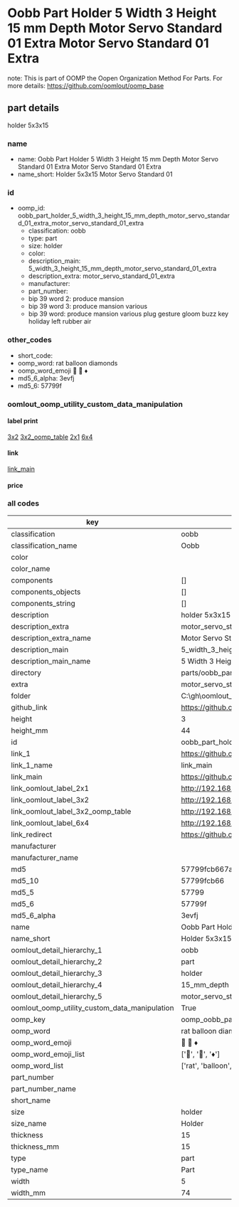 # Oobb Part Holder 5 Width 3 Height 15 mm Depth Motor Servo Standard 01 Extra Motor Servo Standard 01 Extra  

note: This is part of OOMP the Oopen Organization Method For Parts. For more details: https://github.com/oomlout/oomp_base

##  part details
  



holder 5x3x15



### name
* name: Oobb Part Holder 5 Width 3 Height 15 mm Depth Motor Servo Standard 01 Extra Motor Servo Standard 01 Extra
* name_short: Holder 5x3x15 Motor Servo Standard 01
### id
* oomp_id: oobb_part_holder_5_width_3_height_15_mm_depth_motor_servo_standard_01_extra_motor_servo_standard_01_extra
  * classification: oobb
  * type: part
  * size: holder
  * color: 
  * description_main: 5_width_3_height_15_mm_depth_motor_servo_standard_01_extra
  * description_extra: motor_servo_standard_01_extra
  * manufacturer: 
  * part_number: 
  * bip 39 word 2: produce mansion
  * bip 39 word 3: produce mansion various
  * bip 39 word: produce mansion various plug gesture gloom buzz key holiday left rubber air

### other_codes
* short_code: 
* oomp_word: rat balloon diamonds
* oomp_word_emoji :rat: :balloon: :diamonds:
* md5_6_alpha: 3evfj
* md5_6: 57799f






### oomlout_oomp_utility_custom_data_manipulation
#### label print
[3x2](http://192.168.1.245:1112/?label=oomp%203evfj)
[3x2_oomp_table](http://192.168.1.108:1112/?label=oomp%203evfj)
[2x1](http://192.168.1.242:1112/?label=oomp%203evfj)
[6x4](http://192.168.1.55:1112/?label=oomp%203evfj)    

#### link

[link_main](https://github.com/oomlout/oomlout_oobb_version_4_generated_parts/tree/main/navigation_oomp/oobb/part/holder/5_width_3_height_15_mm_depth_motor_servo_standard_01_extra/motor_servo_standard_01_extra/part)                              

#### price







### all codes 
| key | value |  
| --- | --- |  
| classification | oobb |  
| classification_name | Oobb |  
| color |  |  
| color_name |  |  
| components | [] |  
| components_objects | [] |  
| components_string | [] |  
| description | holder 5x3x15 |  
| description_extra | motor_servo_standard_01_extra |  
| description_extra_name | Motor Servo Standard 01 Extra |  
| description_main | 5_width_3_height_15_mm_depth_motor_servo_standard_01_extra |  
| description_main_name | 5 Width 3 Height 15 mm Depth Motor Servo Standard 01 Extra |  
| directory | parts/oobb_part_holder_5_width_3_height_15_mm_depth_motor_servo_standard_01_extra_motor_servo_standard_01_extra |  
| extra | motor_servo_standard_01 |  
| folder | C:\gh\oomlout_oobb_version_4_generated_parts\parts\oobb_part_holder_5_width_3_height_15_mm_depth_motor_servo_standard_01_extra_motor_servo_standard_01_extra |  
| github_link | https://github.com/oomlout/oomlout_oomp_part_src/tree/main/parts/oobb_part_holder_5_width_3_height_15_mm_depth_motor_servo_standard_01_extra_motor_servo_standard_01_extra |  
| height | 3 |  
| height_mm | 44 |  
| id | oobb_part_holder_5_width_3_height_15_mm_depth_motor_servo_standard_01_extra_motor_servo_standard_01_extra |  
| link_1 | https://github.com/oomlout/oomlout_oobb_version_4_generated_parts/tree/main/navigation_oomp/oobb/part/holder/5_width_3_height_15_mm_depth_motor_servo_standard_01_extra/motor_servo_standard_01_extra/part |  
| link_1_name | link_main |  
| link_main | https://github.com/oomlout/oomlout_oobb_version_4_generated_parts/tree/main/navigation_oomp/oobb/part/holder/5_width_3_height_15_mm_depth_motor_servo_standard_01_extra/motor_servo_standard_01_extra/part |  
| link_oomlout_label_2x1 | http://192.168.1.242:1112/?label=oomp%203evfj |  
| link_oomlout_label_3x2 | http://192.168.1.245:1112/?label=oomp%203evfj |  
| link_oomlout_label_3x2_oomp_table | http://192.168.1.108:1112/?label=oomp%203evfj |  
| link_oomlout_label_6x4 | http://192.168.1.55:1112/?label=oomp%203evfj |  
| link_redirect | https://github.com/oomlout/oomlout_oobb_version_4_generated_parts/tree/main/parts/oobb_holder_05_03_15_ex_motor_servo_standard_01 |  
| manufacturer |  |  
| manufacturer_name |  |  
| md5 | 57799fcb667a03f18db0ba6de321d55d |  
| md5_10 | 57799fcb66 |  
| md5_5 | 57799 |  
| md5_6 | 57799f |  
| md5_6_alpha | 3evfj |  
| name | Oobb Part Holder 5 Width 3 Height 15 mm Depth Motor Servo Standard 01 Extra Motor Servo Standard 01 Extra |  
| name_short | Holder 5x3x15 Motor Servo Standard 01 |  
| oomlout_detail_hierarchy_1 | oobb |  
| oomlout_detail_hierarchy_2 | part |  
| oomlout_detail_hierarchy_3 | holder |  
| oomlout_detail_hierarchy_4 | 15_mm_depth |  
| oomlout_detail_hierarchy_5 | motor_servo_standard_01_extra |  
| oomlout_oomp_utility_custom_data_manipulation | True |  
| oomp_key | oomp_oobb_part_holder_5_width_3_height_15_mm_depth_motor_servo_standard_01_extra_motor_servo_standard_01_extra |  
| oomp_word | rat balloon diamonds |  
| oomp_word_emoji | :rat: :balloon: :diamonds: |  
| oomp_word_emoji_list | [':rat:', ':balloon:', ':diamonds:'] |  
| oomp_word_list | ['rat', 'balloon', 'diamonds'] |  
| part_number |  |  
| part_number_name |  |  
| short_name |  |  
| size | holder |  
| size_name | Holder |  
| thickness | 15 |  
| thickness_mm | 15 |  
| type | part |  
| type_name | Part |  
| width | 5 |  
| width_mm | 74 |  
